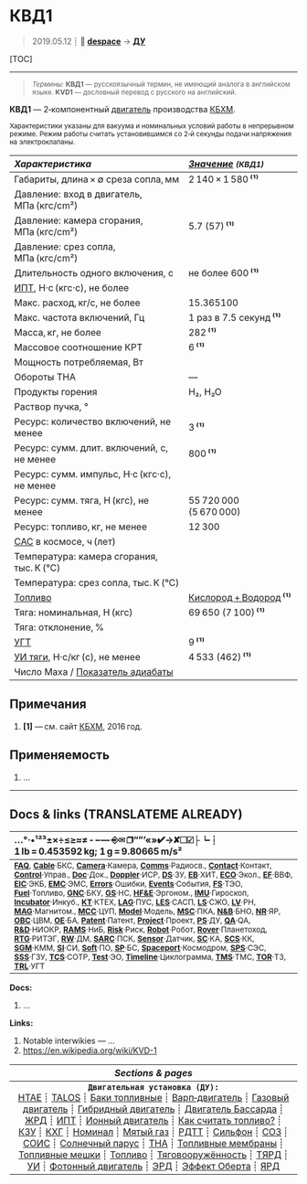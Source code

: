 # КВД1
> 2019.05.12 ┊ **🚀 [despace](index.md)** → **[ДУ](ps.md)**

[TOC]

---

> <small>*Термины:* **КВД1** — русскоязычный термин, не имеющий аналога в английском языке. **KVD1** — дословный перевод с русского на английский.</small>

**КВД1** — 2‑компонентный [двигатель](ps.md) производства [КБХМ](03_kbhm.md).

<small>

Характеристики указаны для вакуума и номинальных условий работы в непрерывном режиме. Режим работы считать установившимся со 2‑й секунды подачи напряжения на электроклапаны.

|*Характеристика*|*[Значение](si.md) <small>(КВД1)</small>*|
|:--|:--|
|Габариты, длина × ∅ среза сопла, мм  |  2 140 × 1 580 **⁽¹⁾**  |
|Давление: вход в двигатель, МПа (кгс/cm²)  |  |
|Давление: камера сгорания, МПа (кгс/cm²)  |  5.7 (57) **⁽¹⁾**  |
|Давление: срез сопла, МПа (кгс/cm²)  |  |
|Длительность одного включения, с  |  не более 600 **⁽¹⁾**  |
|[ИПТ](ing.md), Н·с (кгс·с), не более  |  |
|Макс. расход, кг/с, не более  |  15.365100  |
|Макс. частота включений, Гц  |  1 раз в 7.5 секунд **⁽¹⁾**  |
|Масса, кг, не более  |  282 **⁽¹⁾**  |
|Массовое соотношение КРТ  |  6 **⁽¹⁾**  |
|Мощность потребляемая, Вт  |  |
|Обороты ТНА  |—|
|Продукты горения  |  H₂, H₂O  |
|Раствор пучка, °  |  |
|Ресурс: количество включений, не менее  |  3 **⁽¹⁾**  |
|Ресурс: сумм. длит. включений, c, не менее  |  800 **⁽¹⁾**  |
|Ресурс: сумм. импульс, Н·с (кгс·с), не менее  |   |
|Ресурс: сумм. тяга, Н (кгс), не менее  | 55 720 000 (5 670 000)  |
|Ресурс: топливо, кг, не менее  |  12 300  |
|[САС](lifetime.md) в космосе, ч (лет)  |  |
|Температура: камера сгорания, тыс. К (°C)  |  |
|Температура: срез сопла, тыс. К (°C)  |  |
|[Топливо](fuel.md)  |  [Кислород + Водород](o_plus.md) **⁽¹⁾**  |
|Тяга: номинальная, Н (кгс)  |  69 650 (7 100) **⁽¹⁾**  |
|Тяга: отклонение, %  |  |
|[УГТ](trl.md)|  9 **⁽¹⁾**  |
|[УИ тяги](isp.md), Н·с/кг (с), не менее  |  4 533 (462) **⁽¹⁾**  |
|Число Маха / [Показатель адиабаты](heat_cr.md)  |  |

</small>



<p style="page-break-after:always"> </p>

## Примечания
   1. **[1]** — см. сайт [КБХМ](03_kbhm.md), 2016 год.



## Применяемость
   1. …





---

## Docs & links (TRANSLATEME ALREADY)
|…°·•¹²³±×÷≤≥≈≠ ‑ −— ⎆✉ ❐“”’«»✔→✘☐☑├┕┆ 1 lb = 0.453592 kg; 1 g = 9.80665 m/s²|
|:--|
|<small>**[FAQ](faq.md)**, **[Cable](cable.md)**·БКС, **[Camera](camera.md)**·Камера, **[Comms](comms.md)**·Радиосв., **[Contact](contact.md)**·Контакт, **[Control](control.md)**·Управ., **[Doc](doc.md)**·Док., **[Doppler](doppler.md)**·ИСР, **[DS](ds.md)**·ЗУ, **[EB](eb.md)**·ХИТ, **[ECO](ecology.md)**·Экол., **[EF](ef.md)**·ВВФ, **[ElC](elc.md)**·ЭКБ, **[EMC](emc.md)**·ЭМС, **[Errors](error.md)**·Ошибки, **[Events](event.md)**·События, **[FS](fs.md)**·ТЭО, **[Fuel](fuel.md)**·Топливо, **[GNC](gnc.md)**·БКУ, **[GS](scs.md)**·НС, **[HF&E](hfe.md)**·Эргоном., **[IMU](imu.md)**·Гироскоп, **[Incubator](incubator.md)**·Инкуб., **[KT](kt.md)**·КТЕХ, **[LAG](lag.md)**·ПУC, **[LES](les.md)**·САСП, **[LS](ls.md)**·СЖО, **[LV](lv.md)**·РН, **[MAG](mag.md)**·Магнитом., **[MCC](mcc.md)**·ЦУП, **[Model](model.md)**·Модель, **[MSC](sc.md)**·ПКА, **[N&B](nnb.md)**·БНО, **[NR](nr.md)**·ЯР, **[OBC](obc.md)**·ЦВМ, **[OE](oe.md)**·БА, **[Patent](патент.md)**·Патент, **[Project](project.md)**·Проект, **[PS](ps.md)**·ДУ, **[QA](quality.md)**·QA, **[R&D](rnd.md)**·НИОКР, **[RAMS](rams.md)**·НиБ, **[Risk](risk.md)**·Риск, **[Robot](robotics.md)**·Робот, **[Rover](rover.md)**·Планетоход, **[RTG](rtg.md)**·РИТЭГ, **[RW](rw.md)**·ДМ, **[SARC](sarc.md)**·ПСК, **[Sensor](sensor.md)**·Датчик, **[SC](sc.md)**·КА, **[SCS](scs.md)**·КК, **[SGM](sgm.md)**·КММ, **[SI](si.md)**·СИ, **[Soft](soft.md)**·ПО, **[SP](sp.md)**·БС, **[Spaceport](spaceport.md)**·Космодром, **[SPS](sps.md)**·СЭС, **[SSS](sss.md)**·ГЗУ, **[TCS](tcs.md)**·СОТР, **[Test](test.md)**·ЭО, **[Timeline](timeline.md)**·Циклограмма, **[TMS](tms.md)**·ТМС, **[TOR](tor.md)**·ТЗ, **[TRL](trl.md)**·УГТ</small>|

**Docs:**

   1. …

**Links:**

   1. Notable interwikies — …
   1. <https://en.wikipedia.org/wiki/KVD-1>

|*Sections & pages*|
|:--:|
|**`Двигательная установка (ДУ):`**<br> [HTAE](htae.md) ┊ [TALOS](talos.md) ┊ [Баки топливные](fuel_tank.md) ┊ [Варп‑двигатель](warp_drive.md) ┊ [Газовый двигатель](cgt.md) ┊ [Гибридный двигатель](гбрд.md) ┊ [Двигатель Бассарда](bussard_ramjet.md) ┊ [ЖРД](lpr.md) ┊ [ИПТ](ing.md) ┊ [Ионный двигатель](иод.md) ┊ [Как считать топливо?](si.md) ┊ [КЗУ](cinu.md) ┊ [КХГ](cgs.md) ┊ [Номинал](nominal.md) ┊ [Мятый газ](exhsteam.md) ┊ [РДТТ](spr.md) ┊ [Сильфон](сильфон.md) ┊ [СОЗ](соз.md) ┊ [СОИС](соис.md) ┊ [Солнечный парус](солнечный_парус.md) ┊ [ТНА](turbopump.md) ┊ [Топливные мембраны](топливные_мембраны.md) ┊ [Топливные мешки](топливные_мешки.md) ┊ [Топливо](fuel.md) ┊ [Тяговооружённость](ttwr.md) ┊ [ТЯРД](тярд.md) ┊ [УИ](isp.md) ┊ [Фотонный двигатель](фотонный_двигатель.md) ┊ [ЭРД](epsp.md) ┊ [Эффект Оберта](oberth_eff.md) ┊ [ЯРД](ntr.md) |
